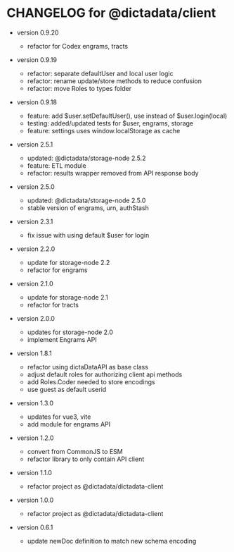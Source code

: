 # CHANGELOG for @dictadata/client

- version 0.9.20
  - refactor for Codex engrams, tracts
- version 0.9.19
  - refactor: separate defaultUser and local user logic
  - refactor: rename update/store methods to reduce confusion
  - refactor: move Roles to types folder
- version 0.9.18
  - feature: add $user.setDefaultUser(), use instead of $user.login(local)
  - testing: added/updated tests for $user, engrams, storage
  - feature: settings uses window.localStorage as cache

- version 2.5.1
  - updated: @dictadata/storage-node 2.5.2
  - feature: ETL module
  - refactor: results wrapper removed from API response body
- version 2.5.0
  - updated: @dictadata/storage-node 2.5.0
  - stable version of engrams, urn, authStash
- version 2.3.1
  - fix issue with using default $user for login
- version 2.2.0
  - update for storage-node 2.2
  - refactor for engrams
- version 2.1.0
  - update for storage-node 2.1
  - refactor for tracts
- version 2.0.0
  - updates for storage-node 2.0
  - implement Engrams API
- version 1.8.1
  - refactor using dictaDataAPI as base class
  - adjust default roles for authorizing client api methods
  - add Roles.Coder needed to store encodings
  - use guest as default userid
- version 1.3.0
  - updates for vue3, vite
  - add module for engrams API
- version 1.2.0
  - convert from CommonJS to ESM
  - refactor library to only contain API client
- version 1.1.0
  - refactor project as @dictadata/dictadata-client
- version 1.0.0
  - refactor project as @dictadata/dictadata-client
- version 0.6.1
  - update newDoc definition to match new schema encoding
